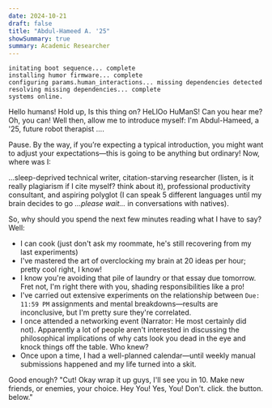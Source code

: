 ```yaml
---
date: 2024-10-21
draft: false
title: "Abdul-Hameed A. '25"
showSummary: true
summary: Academic Researcher
---
```


```intro.exe
initating boot sequence... complete
installing humor firmware... complete
configuring params.human_interactions... missing dependencies detected
resolving missing dependencies... complete
systems online.
```

Hello humans! Hold up, Is this thing on? HeLlOo HuManS! Can you hear me? Oh, you can! Well then, allow me to introduce myself: I'm Abdul-Hameed, a '25, future robot therapist ....

Pause. By the way, if you’re expecting a typical introduction, you might want to adjust your expectations—this is going to be anything but ordinary! Now, where was I:

...sleep-deprived technical writer, citation-starving researcher (listen, is it really plagiarism if I cite myself? think about it), professional productivity consultant, and aspiring polyglot (I can speak 5 different languages until my brain decides to go *...please wait...* in conversations with natives).

So, why should you spend the next few minutes reading what I have to say? Well:

- I can cook (just don't ask my roommate, he's still recovering from my last experiments)
- I've mastered the art of overclocking my brain at 20 ideas per hour; pretty cool right, I know!
- I know you're avoiding that pile of laundry or that essay due tomorrow. Fret not, I'm right there with you, shading responsibilities like a pro!
- I've carried out extensive experiments on the relationship between `Due: 11:59 PM` assignments and mental breakdowns—results are inconclusive, but I'm pretty sure they're correlated.
- I once attended a networking event (Narrator: He most certainly did not). Apparently a lot of people aren't interested in discussing the philosophical implications of why cats look you dead in the eye and knock things off the table. Who knew?
- Once upon a time, I had a well-planned calendar—until weekly manual submissions happened and my life turned into a skit.

Good enough? "Cut! Okay wrap it up guys, I'll see you in 10. Make new friends, or enemies, your choice. Hey You! Yes, You! Don't. click. the button. below."
